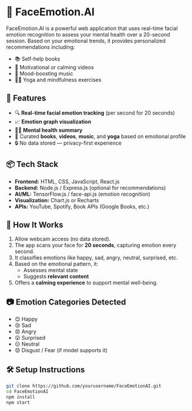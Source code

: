 # 🧠 FaceEmotion.AI

FaceEmotion.AI is a powerful web application that uses real-time facial emotion recognition to assess your mental health over a 20-second session. Based on your emotional trends, it provides personalized recommendations including:

- 📚 Self-help books  
- 🎥 Motivational or calming videos  
- 🎵 Mood-boosting music  
- 🧘‍♂️ Yoga and mindfulness exercises



## 🚀 Features

- 🔍 **Real-time facial emotion tracking** (per second for 20 seconds)
- 📈 **Emotion graph visualization**
- 🧘‍♀️ **Mental health summary**
- 📖 Curated **books**, **videos**, **music**, and **yoga** based on emotional profile
- 🔒 No data stored — privacy-first experience

## 📦 Tech Stack

- **Frontend:** HTML, CSS, JavaScript, React.js
- **Backend:** Node.js / Express.js (optional for recommendations)
- **AI/ML:** TensorFlow.js / face-api.js (emotion recognition)
- **Visualization:** Chart.js or Recharts
- **APIs:** YouTube, Spotify, Book APIs (Google Books, etc.)

## 📸 How It Works

1. Allow webcam access (no data stored).
2. The app scans your face for **20 seconds**, capturing emotion every second.
3. It classifies emotions like happy, sad, angry, neutral, surprised, etc.
4. Based on the emotional pattern, it:
   - Assesses mental state
   - Suggests **relevant content**
5. Offers a **calming experience** to support mental well-being.

## 📷 Emotion Categories Detected

- 😊 Happy  
- 😢 Sad  
- 😡 Angry  
- 😮 Surprised  
- 😐 Neutral  
- 😟 Disgust / Fear (if model supports it)

## 🛠️ Setup Instructions

```bash
git clone https://github.com/yourusername/FaceEmotionAI.git
cd FaceEmotionAI
npm install
npm start

